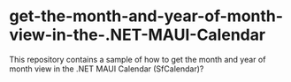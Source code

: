 # get-the-month-and-year-of-month-view-in-the-.NET-MAUI-Calendar
This repository contains a sample of how to get the month and year of month view in the .NET MAUI Calendar (SfCalendar)?
